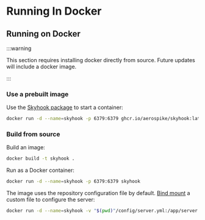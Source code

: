 # Running In Docker

## Running on Docker

:::warning

This section requires installing docker directly from source. Future updates will include a docker image.

:::

### Use a prebuilt image

Use the [Skyhook package](https://github.com/aerospike/skyhook/pkgs/container/skyhook) to start a container:

```sh
docker run -d --name=skyhook -p 6379:6379 ghcr.io/aerospike/skyhook:latest
```

### Build from source

Build an image:

```sh
docker build -t skyhook .
```

Run as a Docker container:

```sh
docker run -d --name=skyhook -p 6379:6379 skyhook
```

The image uses the repository configuration file by default.
[Bind mount](https://docs.docker.com/storage/bind-mounts/) a custom file to configure the server:

```sh
docker run -d --name=skyhook -v "$(pwd)"/config/server.yml:/app/server.yml -p 6379:6379 skyhook
```
